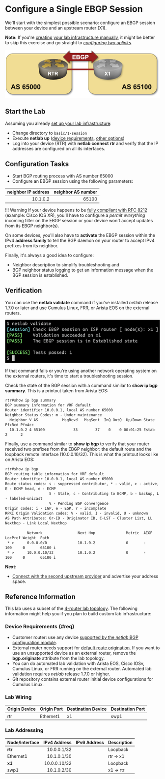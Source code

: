 # Configure a Single EBGP Session

We'll start with the simplest possible scenario: configure an EBGP session between your device and an upstream router (X1).

**Note:** If you're [creating your lab infrastructure manually](../external/index.md), it might be better to skip this exercise and go straight to *[configuring two uplinks](2-multihomed.md)*.

![Lab topology](topology-session.png)

## Start the Lab

Assuming you already [set up your lab infrastructure](../1-setup.md):

* Change directory to `basic/1-session`
* Execute **netlab up** ([device requirements](#req), [other options](../external/index.md))
* Log into your device (RTR) with **netlab connect rtr** and verify that the IP addresses are configured on all its interfaces.

## Configuration Tasks

* Start BGP routing process with AS number 65000
* Configure an EBGP session using the following parameters:

| neighbor IP address | neighbor AS number |
|--------------------:|-------------------:|
| 10.1.0.2            | 65100              |

!!! Warning
    If your device happens to be [fully compliant with RFC 8212](https://blog.ipspace.net/2023/06/default-ebgp-policy-rfc-8212.html) (example: Cisco IOS XR), you'll have to configure a *permit everything* incoming filter on the EBGP session or your device won't accept updates from its EBGP neighbor(s).

On some devices, you'll also have to **activate** the EBGP session within the IPv4 **address family** to tell the BGP daemon on your router to accept IPv4 prefixes from its neighbor.

Finally, it's always a good idea to configure:

* Neighbor description to simplify troubleshooting and
* BGP neighbor status logging to get an information message when the BGP session is established.

## Verification

You can use the **netlab validate** command if you've installed *netlab* release 1.7.0 or later and use Cumulus Linux, FRR, or Arista EOS on the external routers.

![](basic-session-validate.png)

If that command fails or you're using another network operating system on the external routers, it's time to start a troubleshooting session.

Check the state of the BGP session with a command similar to **show ip bgp summary**. This is a printout taken from Arista EOS:

```
rtr#show ip bgp summary
BGP summary information for VRF default
Router identifier 10.0.0.1, local AS number 65000
Neighbor Status Codes: m - Under maintenance
  Neighbor V AS           MsgRcvd   MsgSent  InQ OutQ  Up/Down State   PfxRcd PfxAcc
  10.1.0.2 4 65100             33        37    0    0 00:01:25 Estab   2      2
```

Finally, use a command similar to **show ip bgp** to verify that your router received two prefixes from the EBGP neighbor: the default route and the loopback remote interface (10.0.0.10/32). This is what the printout looks like on Arista EOS:

```
rtr#show ip bgp
BGP routing table information for VRF default
Router identifier 10.0.0.1, local AS number 65000
Route status codes: s - suppressed contributor, * - valid, > - active, E - ECMP head, e - ECMP
                    S - Stale, c - Contributing to ECMP, b - backup, L - labeled-unicast
                    % - Pending BGP convergence
Origin codes: i - IGP, e - EGP, ? - incomplete
RPKI Origin Validation codes: V - valid, I - invalid, U - unknown
AS Path Attributes: Or-ID - Originator ID, C-LST - Cluster List, LL Nexthop - Link Local Nexthop

          Network                Next Hop              Metric  AIGP       LocPref Weight  Path
 * >      0.0.0.0/0              10.1.0.2              0       -          100     0       65100 i
 * >      10.0.0.10/32           10.1.0.2              0       -          100     0       65100 i
```

**Next:**

* [Connect with the second upstream provider](2-multihomed.md) and advertise your address space.

## Reference Information

This lab uses a subset of the [4-router lab topology](../external/4-router.md). The following information might help you if you plan to build custom lab infrastructure:

### Device Requirements {#req}

* Customer router: use any device [supported by the _netlab_ BGP configuration module](https://netlab.tools/platforms/#platform-routing-support).
* External router needs support for [default route origination](https://netlab.tools/plugins/bgp.session/#platform-support). If you want to use an unsupported device as an external router, remove the **bgp.originate** attribute from the lab topology.
* You can do automated lab validation with Arista EOS, Cisco IOSv, Cumulus Linux, or FRR running on the external router. Automated lab validation requires _netlab_ release 1.7.0 or higher.
* Git repository contains external router initial device configurations for Cumulus Linux.

### Lab Wiring

| Origin Device | Origin Port | Destination Device | Destination Port |
|---------------|-------------|--------------------|------------------|
| rtr | Ethernet1 | x1 | swp1 |

### Lab Addressing

| Node/Interface | IPv4 Address | IPv6 Address | Description |
|----------------|-------------:|-------------:|-------------|
| **rtr** |  10.0.0.1/32 |  | Loopback |
| Ethernet1 | 10.1.0.1/30 |  | rtr -> x1 |
| **x1** |  10.0.0.10/32 |  | Loopback |
| swp1 | 10.1.0.2/30 |  | x1 -> rtr |
